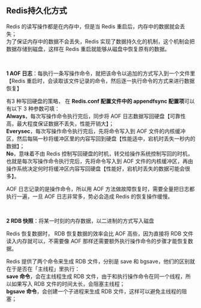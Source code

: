 ## Redis持久化方式

Redis 的读写操作都是在内存中，但是当 Redis 重启后，内存中的数据就会丢失；  <br/>
为了保证内存中的数据不会丢失，Redis 实现了数据持久化的机制，这个机制会把数据存储到磁盘，这样在 Redis 重启就能够从磁盘中恢复原有的数据。

<br>

**1 AOF 日志**：每执行一条写操作命令，就把该命令以追加的方式写入到一个文件里【Redis 重启时，会读取该文件记录的命令，然后逐一执行命令的方式来进行数据恢复】

有3 种写回硬盘的策略， 在 **Redis.conf 配置文件中的 appendfsync 配置项**可以有以下 3 种参数可填： <br/>
**Always**，每次写操作命令执行完后，同步将 AOF 日志数据写回硬盘【可靠性高，最大程度保证数据不丢失，性能开销大】；   <br/>
**Everysec**，每次写操作命令执行完后，先将命令写入到 AOF 文件的内核缓冲区，然后每隔一秒将缓冲区里的内容写回到硬盘【性能适中，宕机时丢失一秒内的数据】；   <br/>
**No**，意味着不由 Redis 控制写回硬盘的时机，转交给操作系统控制写回的时机，也就是每次写操作命令执行完后，先将命令写入到 AOF 文件的内核缓冲区，再由操作系统决定何时将缓冲区内容写回硬盘【性能好，宕机时丢失的数据可能会很多】。   <br/>


AOF 日志记录的是操作命令，所以用 AOF 方法做故障恢复时，需要全量把日志都执行一遍，一旦 AOF 日志非常多，势必会造成 Redis 的恢复操作缓慢。


<br>

**2 RDB 快照**：将某一时刻的内存数据，以二进制的方式写入磁盘

Redis 恢复数据时， RDB 恢复数据的效率会比 AOF 高些，因为直接将 RDB 文件读入内存就可以，不需要像 AOF 那样还需要额外执行操作命令的步骤才能恢复数据。

Redis 提供了两个命令来生成 RDB 文件，分别是 save 和 bgsave，他们的区别就在于是否在「主线程」里执行：   <br/>
**save 命令**，会在主线程生成 RDB 文件，由于和执行操作命令在同一个线程，所以如果写入 RDB 文件的时间太长，会阻塞主线程；   <br/>
**bgsave 命令**，会创建一个子进程来生成 RDB 文件，这样可以避免主线程的阻塞；   <br/>
